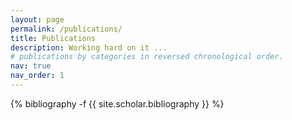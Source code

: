 ```yaml
---
layout: page
permalink: /publications/
title: Publications
description: Working hard on it ... 
# publications by categories in reversed chronological order.
nav: true
nav_order: 1
---
```

<!-- _pages/publications.md -->
<div class="publications">

{% bibliography -f {{ site.scholar.bibliography }} %}

</div>
